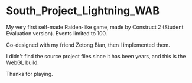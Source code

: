 # South_Project_Lightning_WAB

My very first self-made Raiden-like game, made by Construct 2 (Student Evaluation version). Events limited to 100.

Co-designed with my friend Zetong Bian, then I implemented them.

I didn't find the source project files since it has been years, and this is the WebGL build.

Thanks for playing.
